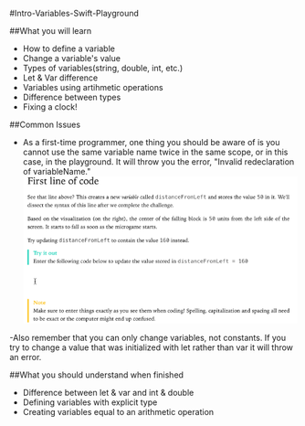 #Intro-Variables-Swift-Playground


##What you will learn

- How to define a variable
- Change a variable's value
- Types of variables(string, double, int, etc.)
- Let & Var difference
- Variables using artihmetic operations
- Difference between types
- Fixing a clock!

##Common Issues

- As a first-time programmer, one thing you should be aware of is you cannot use the same variable name twice in the same scope, or in this case, in the playground. It will throw you the error, "Invalid redeclaration of variableName." 
![Image description](./screenshots/distanceFromLeft.gif)

-Also remember that you can only change variables, not constants.  If you try to change a value that was initialized with let rather than var it will throw an error.

##What you should understand when finished

- Difference between let & var and int & double
- Defining variables with explicit type
- Creating variables equal to an arithmetic operation
